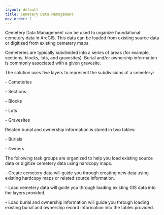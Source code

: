 ```yaml
---
layout: default
title: Cemetery Data Management
nav_order: 1
---
```

Cemetery Data Management can be used to organize foundational cemetery
data in ArcGIS. This data can be loaded from existing source data or
digitized from existing cemetery maps.

Cemeteries are typically subdivided into a series of areas (for example,
sections, blocks, lots, and gravesites). Burial and/or ownership
information is commonly associated with a given gravesite.

The solution uses five layers to represent the subdivisions of a
cemetery:

\- Cemeteries

\- Sections

\- Blocks

\- Lots

\- Gravesites

Related burial and ownership information is stored in two tables:

\- Burials

\- Owners

The following task groups are organized to help you load existing source
data or digitize cemetery data using hardcopy maps.

\- Create cemetery data will guide you through creating new data using
existing hardcopy maps or related source information.

\- Load cemetery data will guide you through loading existing GIS data
into the layers provided.

\- Load burial and ownership information will guide you through loading
existing burial and ownership record information into the tables
provided.
